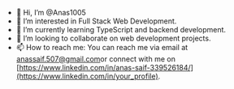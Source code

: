 - 👋 Hi, I’m @Anas1005
- 👀 I’m interested in Full Stack Web Development.
- 🌱 I’m currently learning TypeScript and backend development.
- 💞️ I’m looking to collaborate on web development projects.
- 📫 How to reach me: You can reach me via email at [anassaif.507@gmail.com](mailto:your_email@example.com )or connect with me on [https://www.linkedin.com/in/anas-saif-339526184/](https://www.linkedin.com/in/your_profile).




<!---
Anas1005/Anas1005 is a ✨ special ✨ repository because its `README.md` (this file) appears on your GitHub profile.
You can click the Preview link to take a look at your changes.
--->

